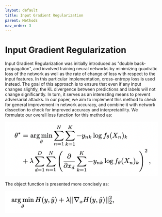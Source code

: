 ```yaml
---
layout: default
title: Input Gradient Regularization
parent: Methods
nav_order: 3
---
```


# Input Gradient Regularization

Input Gradient Regularization was initially introduced as "double back-propagation", and involved training neural networks by minimizing quadratic loss of the network 
as well as the rate of change of loss with respect to the input features. In this particular implementation, cross-entropy loss is used instead. The goal of this 
approach is to ensure that even if any input changes slightly, the KL divergence between predictions and labels will not change significantly. In turn, it serves as 
an interesting means to prevent adversarial attacks. In our paper, we aim to implement this method to check for general improvement in network accuracy, and combine 
it with network dissection to check for improved accuracy and interpretability. We formulate our overall loss function for this method as:

![Alt Text](/images/IGR_Loss.png)

The object function is presented more concisely as:

![Alt Text](/images/IGR_obj.png)
